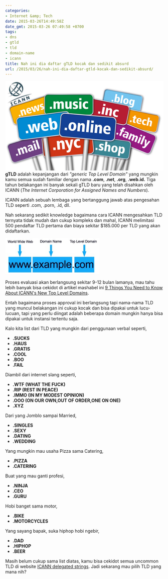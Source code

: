 ```yaml
---
categories:
- Internet &amp; Tech
date: 2015-03-26T14:49:58Z
date_gmt: 2015-03-26 07:49:58 +0700
tags:
- dns
- gtld
- tld
- domain-name
- icann
title: Nah ini dia daftar gTLD kocak dan sedikit absurd
url: /2015/03/26/nah-ini-dia-daftar-gtld-kocak-dan-sedikit-absurd/
---
```


**[![namatld](/images/namatld.jpg)](/images/namatld.jpg) gTLD** adalah kepanjangan dari _"generic Top Level Domain"_ yang mungkin kamu semua sudah familiar dengan nama **.com**, **.net**, **.org**, **.web.id.** Tiga tahun belakangan ini banyak sekali gTLD baru yang telah disahkan oleh ICANN (_The Internet Corporation for Assigned Names and Numbers_).

ICANN adalah sebuah lembaga yang bertanggung jawab atas pengesahan TLD seperti .com, .porn, .id, dll.

Nah sekarang sedikit knowledge bagaimana cara ICANN mengesahkan TLD ternyata tidak mudah dan cukup kompleks dan mahal, ICANN melimitasi 500 pendaftar TLD pertama dan biaya sekitar $185.000 per TLD yang akan didaftarkan.

![top-level-domain](/images/top-level-domain-300x115.jpg)

Proses evaluasi akan berlangsung sekitar 9-12 bulan lamanya, mau tahu lebih banyak bisa cekidot di artikel mashabel ini [9 Things You Need to Know About ICANN's New Top Level Domains](http://mashable.com/2011/06/20/new-gtld-faq/).

Entah bagaimana proses approval ini berlangsung tapi nama-nama TLD yang muncul belakangan ini cukup kocak dan bisa dipakai untuk lucu-lucuan, tapi yang perlu diingat adalah beberapa domain mungkin hanya bisa dipakai untuk instansi tertentu saja.

Kalo kita list dari TLD yang mungkin dari penggunaan verbal seperti,

- **.SUCKS**
- **.HAUS**
- **.GRATIS**
- **.COOL**
- **.BOO**
- **.FAIL**

Diambil dari internet slang seperti,

- **.WTF (WHAT THE FUCK)**
- **.RIP (REST IN PEACE)**
- **.IMMO (IN MY MODEST OPINION)**
- **.OOO (ON OUR OWN,OUT OF ORDER,ONE ON ONE)**
- **.XYZ**

Dari yang Jomblo sampai Married,

- **.SINGLES**
- **.SEXY**
- **.DATING**
- **.WEDDING**

Yang mungkin mau usaha Pizza sama Catering,

- **.PIZZA**
- **.CATERING**

Buat yang mau ganti profesi,

- **.NINJA**
- **.CEO**
- **.GURU**

Hobi banget sama motor,

- **.BIKE**
- **.MOTORCYCLES**

Yang sayang bapak, suka hiphop hobi ngebir,

- **.DAD**
- **.HIPHOP**
- **.BEER**

Masih belum cukup sama list diatas, kamu bisa cekidot semua uncommon TLD di website [ICANN delegated strings](http://newgtlds.icann.org/en/program-status/delegated-strings). Jadi sekarang mau pilih TLD yang mana nih?